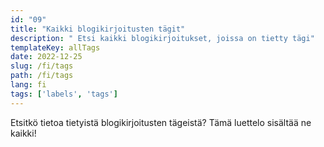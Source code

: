 ```yaml
---
id: "09"
title: "Kaikki blogikirjoitusten tägit"
description: " Etsi kaikki blogikirjoitukset, joissa on tietty tägi"
templateKey: allTags
date: 2022-12-25
slug: /fi/tags
path: /fi/tags
lang: fi
tags: ['labels', 'tags']
---
```

Etsitkö tietoa tietyistä blogikirjoitusten tägeistä? Tämä luettelo sisältää ne kaikki!

